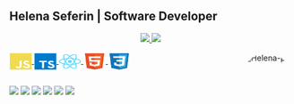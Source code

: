 ## Helena Seferin | Software Developer
<div align="center">
  <a href="https://github.com/HelenaSeferin">
  <img height="180em" src="https://github-readme-stats.vercel.app/api?username=HelenaSeferin&show_icons=true&theme=dracula&include_all_commits=true&count_private=true"/>
  <img height="180em" src="https://github-readme-stats.vercel.app/api/top-langs/?username=HelenaSeferin&layout=compact&langs_count=7&theme=dracula"/>
</div>
<div style="display: inline_block"><br>
  <img align="center" alt="Helena-Js" height="30" width="40" src="https://raw.githubusercontent.com/devicons/devicon/master/icons/javascript/javascript-plain.svg">
  <img align="center" alt="Helena-Ts" height="30" width="40" src="https://raw.githubusercontent.com/devicons/devicon/master/icons/typescript/typescript-plain.svg">
  <img align="center" alt="Helena-React" height="30" width="40" src="https://raw.githubusercontent.com/devicons/devicon/master/icons/react/react-original.svg">
  <img align="center" alt="Helena-HTML" height="30" width="40" src="https://raw.githubusercontent.com/devicons/devicon/master/icons/html5/html5-original.svg">
  <img align="center" alt="Helena-CSS" height="30" width="40" src="https://raw.githubusercontent.com/devicons/devicon/master/icons/css3/css3-original.svg">
  <img align="right" alt="Helena-pic" height="150" style="border-radius:50px;" src="https://instagram.fpoa4-1.fna.fbcdn.net/v/t51.2885-15/273849618_958936701411463_5325704910868349477_n.webp?stp=dst-jpg_e35_p750x750_sh0.08&_nc_ht=instagram.fpoa4-1.fna.fbcdn.net&_nc_cat=107&_nc_ohc=cXEVlrUnmYQAX_h-I3J&edm=ALQROFkBAAAA&ccb=7-4&ig_cache_key=Mjc3Mjk2ODY5NTI1MTI3OTY4MA%3D%3D.2-ccb7-4&oh=00_AT8K8_DKvwtBy3BSFJaBqvJ6qlk4uj-IGcG0gk48aQk4xw&oe=62176EFE&_nc_sid=30a2ef">
</div>
  
  ##
 
<div> 
  <a href="https://www.linkedin.com/in/helena-seferin/" target="_blank"><img src="https://img.shields.io/badge/-LinkedIn-%230077B5?style=for-the-badge&logo=linkedin&logoColor=white" target="_blank"></a> 
  <a href="https://www.instagram.com/buuuddys/" target="_blank"><img src="https://img.shields.io/badge/-Instagram-%23E4405F?style=for-the-badge&logo=instagram&logoColor=white" target="_blank"></a>
 	<a href="https://www.twitch.tv/buuuddy" target="_blank"><img src="https://img.shields.io/badge/Twitch-9146FF?style=for-the-badge&logo=twitch&logoColor=white" target="_blank"></a>
 <a href="https://discord.gg/EaPNH25b" target="_blank"><img src="https://img.shields.io/badge/Discord-7289DA?style=for-the-badge&logo=discord&logoColor=white" target="_blank"></a> 
  <a href = "mailto:helena.seferin@hotmail.com"><img src="https://img.shields.io/badge/-Gmail-%23333?style=for-the-badge&logo=gmail&logoColor=white" target="_blank"></a> 
   <a href="https://www.youtube.com/channel/UCJmbb1Z-8WHrQnpYS73n6cw/featured" target="_blank"><img src="https://img.shields.io/badge/YouTube-FF0000?style=for-the-badge&logo=youtube&logoColor=white" target="_blank"></a>
  
</div>
